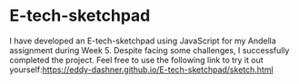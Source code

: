 # E-tech-sketchpad

I have developed an E-tech-sketchpad using JavaScript for my Andella assignment during Week 5. 
Despite facing some challenges, I successfully completed the project.
Feel free to use the following link to try it out yourself:https://eddy-dashner.github.io/E-tech-sketchpad/sketch.html
